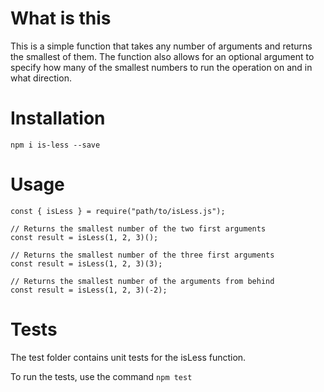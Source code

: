 # What is this

This is a simple function that takes any number of arguments and returns the smallest of them. The function also allows for an optional argument to specify how many of the smallest numbers to run the operation on and in what direction.

# Installation

`npm i is-less --save`

# Usage

```
const { isLess } = require("path/to/isLess.js");

// Returns the smallest number of the two first arguments
const result = isLess(1, 2, 3)();

// Returns the smallest number of the three first arguments
const result = isLess(1, 2, 3)(3);

// Returns the smallest number of the arguments from behind
const result = isLess(1, 2, 3)(-2);

```

# Tests

The test folder contains unit tests for the isLess function.

To run the tests, use the command `npm test`
